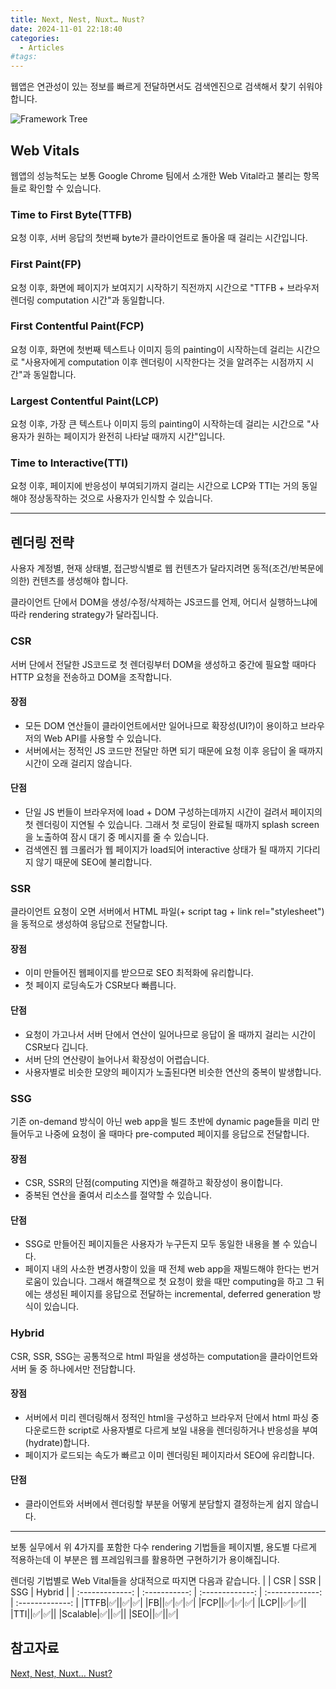 ```yaml
---
title: Next, Nest, Nuxt… Nust?
date: 2024-11-01 22:18:40
categories:
  - Articles
#tags:
---
```

웹앱은 연관성이 있는 정보를 빠르게 전달하면서도 검색엔진으로 검색해서 찾기 쉬워야 합니다.

![Framework Tree](/images/framework_tree.png)

## Web Vitals

웹앱의 성능척도는 보통 Google Chrome 팀에서 소개한 Web Vital라고 불리는 항목들로 확인할 수 있습니다.

### Time to First Byte(TTFB)

요청 이후, 서버 응답의 첫번째 byte가 클라이언트로 돌아올 때 걸리는 시간입니다.

### First Paint(FP)

요청 이후, 화면에 페이지가 보여지기 시작하기 직전까지 시간으로 "TTFB + 브라우저 렌더링 computation 시간"과 동일합니다.

### First Contentful Paint(FCP)

요청 이후, 화면에 첫번째 텍스트나 이미지 등의 painting이 시작하는데 걸리는 시간으로 "사용자에게 computation 이후 렌더링이 시작한다는 것을 알려주는 시점까지 시간"과 동일합니다.

### Largest Contentful Paint(LCP)

요청 이후, 가장 큰 텍스트나 이미지 등의 painting이 시작하는데 걸리는 시간으로 "사용자가 원하는 페이지가 완전히 나타날 때까지 시간"입니다.

### Time to Interactive(TTI)

요청 이후, 페이지에 반응성이 부여되기까지 걸리는 시간으로 LCP와 TTI는 거의 동일해야 정상동작하는 것으로 사용자가 인식할 수 있습니다.

---

## 렌더링 전략

사용자 계정별, 현재 상태별, 접근방식별로 웹 컨텐츠가 달라지려면 동적(조건/반복문에 의한) 컨텐츠를 생성해야 합니다.

클라이언트 단에서 DOM을 생성/수정/삭제하는 JS코드를 언제, 어디서 실행하느냐에 따라 rendering strategy가 달라집니다.

### CSR

서버 단에서 전달한 JS코드로 첫 렌더링부터 DOM을 생성하고 중간에 필요할 때마다 HTTP 요청을 전송하고 DOM을 조작합니다.

#### 장점

- 모든 DOM 연산들이 클라이언트에서만 일어나므로 확장성(UI?)이 용이하고 브라우저의 Web API를 사용할 수 있습니다.
- 서버에서는 정적인 JS 코드만 전달만 하면 되기 때문에 요청 이후 응답이 올 때까지 시간이 오래 걸리지 않습니다.

#### 단점

- 단일 JS 번들이 브라우저에 load + DOM 구성하는데까지 시간이 걸려서 페이지의 첫 렌더링이 지연될 수 있습니다. 그래서 첫 로딩이 완료될 때까지 splash screen을 노출하여 잠시 대기 중 메시지를 줄 수 있습니다.
- 검색엔진 웹 크롤러가 웹 페이지가 load되어 interactive 상태가 될 때까지 기다리지 않기 때문에 SEO에 불리합니다.

### SSR

클라이언트 요청이 오면 서버에서 HTML 파일(+ script tag + link rel="stylesheet")을 동적으로 생성하여 응답으로 전달합니다.

#### 장점

- 이미 만들어진 웹페이지를 받으므로 SEO 최적화에 유리합니다.
- 첫 페이지 로딩속도가 CSR보다 빠릅니다.

#### 단점

- 요청이 가고나서 서버 단에서 연산이 일어나므로 응답이 올 때까지 걸리는 시간이 CSR보다 깁니다.
- 서버 단의 연산량이 늘어나서 확장성이 어렵습니다.
- 사용자별로 비슷한 모양의 페이지가 노출된다면 비슷한 연산의 중복이 발생합니다.

### SSG

기존 on-demand 방식이 아닌 web app을 빌드 초반에 dynamic page들을 미리 만들어두고 나중에 요청이 올 때마다 pre-computed 페이지를 응답으로 전달합니다.

#### 장점

- CSR, SSR의 단점(computing 지연)을 해결하고 확장성이 용이합니다.
- 중복된 연산을 줄여서 리소스를 절약할 수 있습니다.

#### 단점

- SSG로 만들어진 페이지들은 사용자가 누구든지 모두 동일한 내용을 볼 수 있습니다.
- 페이지 내의 사소한 변경사항이 있을 때 전체 web app을 재빌드해야 한다는 번거로움이 있습니다. 그래서 해결책으로 첫 요청이 왔을 때만 computing을 하고 그 뒤에는 생성된 페이지를 응답으로 전달하는 incremental, deferred generation 방식이 있습니다.

### Hybrid

CSR, SSR, SSG는 공통적으로 html 파일을 생성하는 computation을 클라이언트와 서버 둘 중 하나에서만 전담합니다.

#### 장점

- 서버에서 미리 렌더링해서 정적인 html을 구성하고 브라우저 단에서 html 파싱 중 다운로드한 script로 사용자별로 다르게 보일 내용을 렌더링하거나 반응성을 부여(hydrate)합니다.
- 페이지가 로드되는 속도가 빠르고 이미 렌더링된 페이지라서 SEO에 유리합니다.

#### 단점

- 클라이언트와 서버에서 렌더링할 부분을 어떻게 분담할지 결정하는게 쉽지 않습니다.

---

보통 실무에서 위 4가지를 포함한 다수 rendering 기법들을 페이지별, 용도별 다르게 적용하는데 이 부분은 웹 프레임워크를 활용하면 구현하기가 용이해집니다.

렌더링 기법별로 Web Vital들을 상대적으로 따지면 다음과 같습니다.
| | CSR | SSR | SSG | Hybrid |
| :-------------: | :-----------: | :-------------: | :-------------: | :-------------: |
|TTFB|✅||✅|✅|
|FB||✅|✅|✅|
|FCP||✅|✅|✅|
|LCP||✅|✅||
|TTI||✅|✅||
|Scalable|✅||✅||
|SEO||✅||✅|

## 참고자료

[Next, Nest, Nuxt… Nust?](https://www.twilio.com/blog/comparing-nextjs-nestjs-nuxt-gatsby)
